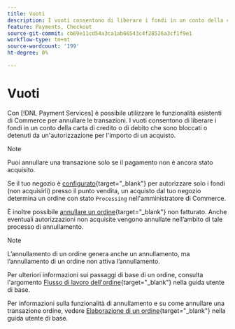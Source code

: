 ```yaml
---
title: Vuoti
description: I vuoti consentono di liberare i fondi in un conto della carta di credito o di debito che sono bloccati o detenuti da un'autorizzazione per l'importo di un acquisto.
feature: Payments, Checkout
source-git-commit: cb69e11cd54a3ca1ab66543c4f28526a3cf1f9e1
workflow-type: tm+mt
source-wordcount: '199'
ht-degree: 0%

---
```


# Vuoti

Con [!DNL Payment Services] è possibile utilizzare le funzionalità esistenti di Commerce per annullare le transazioni. I vuoti consentono di liberare i fondi in un conto della carta di credito o di debito che sono bloccati o detenuti da un&#39;autorizzazione per l&#39;importo di un acquisto.

>[!NOTE]
>
>Puoi annullare una transazione solo se il pagamento non è ancora stato acquisito.

Se il tuo negozio è [configurato](https://experienceleague.adobe.com/en/docs/commerce-admin/config/sales/payment-methods/payment-methods#payment-actions){target="_blank"} per autorizzare solo i fondi (non acquisirli) presso il punto vendita, un acquisto dal tuo negozio determina un ordine con stato `Processing` nell&#39;amministratore di Commerce.

È inoltre possibile [annullare un ordine](https://experienceleague.adobe.com/en/docs/commerce-admin/stores-sales/point-of-purchase/assist/customer-account-create-order){target="_blank"} non fatturato. Anche eventuali autorizzazioni non acquisite vengono annullate nell’ambito di tale processo di annullamento.

>[!NOTE]
>
>L’annullamento di un ordine genera anche un annullamento, ma l’annullamento di un ordine non attiva l’annullamento.

Per ulteriori informazioni sui passaggi di base di un ordine, consulta l&#39;argomento [Flusso di lavoro dell&#39;ordine](https://experienceleague.adobe.com/en/docs/commerce-admin/stores-sales/order-management/orders/order-processing){target="_blank"} nella guida utente di base.

Per informazioni sulla funzionalità di annullamento e su come annullare una transazione ordine, vedere [Elaborazione di un ordine](https://experienceleague.adobe.com/en/docs/commerce-admin/stores-sales/order-management/orders/order-processing#process-an-order){target="_blank"} nella guida utente di base.

